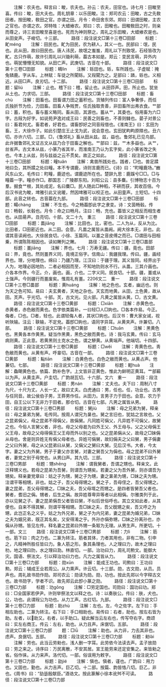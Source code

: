 <!-- { "loadSidebar": true } -->
　　注解：农夫也。释言曰：畯，农夫也。孙云：农夫，田官也。诗七月：田畯至喜。传曰：畯，田大夫也。周礼钥章：以乐田畯。注：郑司农云：田畯，古之先敎田者。按田畯，敎田之官。亦谓之田。月令：命田舍东郊。郑曰：田谓田畯，主农之官也。亦谓之农。郊特牲：大蜡飨农。郑曰：农，田畯也。田畯敎田之时，则亲而尊之，诗三言田畯至喜是也。死而为神则祭之，周礼之乐田畯，大蜡飨农是也。从田夋声。子峻切。十三部。
　　路径：段注说文□第十三卷□田部
　　标题：甿ménɡ
　　注解：田民也。甿为田民，农为耕人，其义一也。民部曰：氓，民也。此从田，故曰田民也。唐人讳民，故氓之蚩蚩，周礼以下剂致氓，石经皆改为甿。古只作萌，故许引周礼以兴锄利萌，葢古本如是。郑云：变民言萌，异外内也。萌犹懵懵无知貌。从田亡声。武庚切。古音在十部。
　　路径：段注说文□第十三卷□田部
　　标题：疄lìn
　　注解：轹田也。轹，车所践也。子虚赋：掩兔辚鹿。字从车。上林赋：车徒之所閵轹。又叚閵为之。足部曰：蹸，轹也。义相近。从田□声。良刃切。十二部。
　　路径：段注说文□第十三卷□田部
　　标题：留liú
　　注解：止也。稽下曰：稽，留止也。从田丣声。田，所止也。犹坐从土也。力求切。三部。
　　路径：段注说文□第十三卷□田部
　　标题：畜chù
　　注解：田畜也。田畜谓力田之蓄积也。货殖列传曰：富人争奢侈，而任氏独折节为俭，力田畜。田畜人争贱贾，任氏独取贵善，非田畜所出弗衣食。艹部曰：蓄，积也。畜与蓄义略同。畜从田，其源也。蓄从艹，其委也。俗用畜为六□字。古叚为好字。如说苑尹逸对成王曰：民善之则畜也，不善则雠也。晏子对景公曰：畜君何尤。畜君者，好君也。谓畜卽好之同音叚借也。《淮南王》曰：玄田为畜。王，大徐作子。如此引楚庄王止戈为武，说会意也。玄田犹畇畇原隰也。丑六切。亦许六切。三部。□，《鲁郊礼》畜从田从兹。兹，益也。鲁郊礼已见鸟部。此许据鲁郊礼文证古文从兹乃合于田畜之解也。艹部曰：兹，艹木多益也。从艹，丝省声。古文本从兹，小篆乃省其半，而淮南王乃认为玄字矣，此小篆省改之失也。今本上从兹，则与兹益之云不贯矣。故正之如此。
　　路径：段注说文□第十三卷□田部
　　标题：疃tuǎn
　　注解：禽兽所践处也。践者，□也。兽足蹂地曰厹，其所蹂之处曰疃。本不专谓鹿，诗则言鹿而已。《诗》曰：“町疃鹿场。”豳风东山文。毛传曰：町疃，鹿迹也。谓鹿迹所在也。楚辞九思：鹿蹊兮□□。□与疃葢一字。疃亦作□。郡国志：广陵郡东阳。刘昭公云：县多麋。引博物志十百为羣。掘食艹根，其处成泥，名曰麋□。民人随此□种稻，不耕而获，其收百倍。今后汉书讹为畯，埤雅引此又讹暖，然因埤雅可以校正也。从田童声。土短切。十四部。此音之转也。古音葢在九部。
　　路径：段注说文□第十三卷□田部
　　标题：畼chànɡ
　　注解：不生也。今之畅葢卽此字之隶变。诗：文茵畅毂。传曰：畅毂，长毂也。月令：命之曰畅月。注曰：畅，充也。葢皆义之相反而相生者也。从田昜声。丑亮切。十部。文二十九　重三
　　路径：段注说文□第十三卷□田部
　　标题：畕jiānɡ
　　注解：比田也。比，密也。二人为从，反从为比。比田者，□田密近也。从二田。会意。凡畕之属皆从畕阙。阙大徐本无，非也。此谓其音读阙也。大徐居良切。小徐、玉篇同。以畺之音皮傅之而已。□谓田与田相乗，所谓陈陈相因也。读如敶列之敶。
　　路径：段注说文□第十三卷□畕部
　　标题：畺jiānɡ
　　注解：界也。七月：万寿无疆。传曰：疆，竟也。田部曰：界，竟也。然则畺界义同，竟境正俗字。信南山：我疆我理。传曰。疆，画经界也。理，分地理也。绵曰：乃疆乃理。江汉曰：于疆于理。其义皆同。经界出于人为，地理必因地阞，二者必相因而至，不知地阞则水不行。从畕。三其介画也。介各本作界。今正。介，画也。画，介也。二字义同。居良切。十部。疆，畺或从土强声。今则疆行而畺废矣。惟周礼有畺。2206文二　重一
　　路径：段注说文□第十三卷□畕部
　　标题：黄huánɡ
　　注解：地之色也。玄者，幽远也。则为天之色可知。易曰：夫玄黄者，天地之杂也。天玄而地黄。从田，土色黄，故从田。炗声。乎光切。十部。炗，古文光。见火部。凡黄之属皆从黄。□，古文黄。
　　路径：段注说文□第十三卷□黄部
　　标题：□xiān
　　注解：赤黄色也。赤黄者，赤色敝而黄也。色字依类篇补。一曰轻□人□姁也。□各本作易。今正。侮者，□也。□者，轻也。此谓轻侮人者，其状□姁也。后汉书：曹大家女诫，视听陜输。注云：聗输，不定皃。葢卽□姁也，语同字异耳。从黄夹声。许兼切。八部。
　　路径：段注说文□第十三卷□黄部
　　标题：□tuān
　　注解：黑黄色也。黑黄各本作黄黑。疑当作黑黄，黑色之敝而黄也。诗：我马玄黄。传曰：玄马病则黄。正此意。若黄黑则土克水之色，谓之駵黄。从黄端声。他端切。十四部。
　　路径：段注说文□第十三卷□黄部
　　标题：□wěi
　　注解：靑黄色也。靑色敝而黄也。从黄有声。呼辠切。古音在一部。
　　路径：段注说文□第十三卷□黄部
　　标题：黇tiān
　　注解：白黄色也。白色之敝而黄也。从黄占声。他兼切。七部。
　　路径：段注说文□第十三卷□黄部
　　标题：黊huà
　　注解：鱻朙黄色也。依篇、韵补色字。上文皆非正黄色，惟此为鲜明正黄耳。艹部蘳以为声。从黄圭声。户圭切。广韵胡瓦切。十六部。文六　重一
　　路径：段注说文□第十三卷□黄部
　　标题：男nán
　　注解：丈夫也。夫下曰：周制八寸为尺，十尺为丈。人长一丈，故曰丈夫。白虎通曰：男，任也。任，功业也。古男与任同音。故公侯伯子男，王莽男作任。从田力。言男子力于田也。会意。农力于田，自王公以下无非力于田者。那仓切。古音在七部。凡男之属皆从男。
　　路径：段注说文□第十三卷□男部
　　标题：舅jiù
　　注解：母之兄弟为舅，释亲曰：母之晜弟为舅。毛传同。按周人谓兄为晜也。舅之言旧也，犹姑之言故也。父之昆弟偁父，母之昆弟不得偁父，故偁舅。凡同姓可偁父，凡异姓不可偁父，故舅之也。今俗人言舅父者，非也。母之父母曷为曰外王父、外王母与。父之父母偁王父王母，故母之父母得偁王父王母而外以别之也。父之昆弟偁从父，故母之□妹偁从母也。舍是则异姓无有偁父母者也。异姓可偁舅，故妇偁夫之父曰舅，男子偁妻之父曰外舅，母之从父昆弟曰从舅，又偁父之舅曰大舅。见后汉书。大者，今太字。妻之父为外舅。男子于妻父亦言舅，对妻之舅吾父为偁也。母之昆弟不曰外舅者，妻党之别于母党也。从男臼声。其九切。三部。
　　路径：段注说文□第十三卷□男部
　　标题：甥shēnɡ
　　注解：谓我舅者，吾谓之甥也。释亲文。此泛释甥义也。若母之昆弟为吾舅，则谓吾为甥矣。若妻之父为吾外舅，则亦谓吾为甥矣。释亲妻党章曰：姑之子为甥，舅之子为甥，妻之晜弟为甥，□妹之夫为甥。注谓平等相甥，非也。姑之子，吾父母得甥之。舅之子，吾母侄之，吾父得甥之。妻之昆弟，吾父母得甥之。□妹之夫，吾父母壻之而甥之。是四者皆舅吾父者也。舅者，耆旧之偁。甥者，后生之偁。故异姓尊卑异等者以此相偁。尔雅类列于此，亦以见舅之子、妻之昆弟偁吾父者皆曰舅，不似后世俗呼也。其立文如此者，从其便也。自来不得其解，则谓平等相甥。吾□妹之夫，吾父旣甥之矣，吾又呼之为甥，此岂正名之义乎。姑之为外兄弟，舅之子为内兄弟，妻之昆弟为婚兄弟，□妹之夫为姻兄弟，旣正其名矣，又安得淆之乎。外孙亦偁弥甥，□妹之孙离孙也，亦偁从孙甥。皆见左传。释名妻之昆弟曰外甥一条冣为无理。从男生声。所更切。十一部。文三
　　路径：段注说文□第十三卷□男部
　　标题：力lì
　　注解：筋也。筋下曰：肉之力也。二篆为转注。筋者其体，力者其用也，非有二物。引申之，凡精神所胜任皆曰力。象人筋之形。象其条理也。人之理曰力，故木之理曰朸，地之理曰阞，水之理曰泐。林直切。一部。治功曰力，周礼司勲文。能御大灾。国语、祭法文。引以释治功曰力也。凡力之属皆从力。
　　路径：段注说文□第十三卷□力部
　　标题：勋xūn
　　注解：能成王功也。司勲曰：王功曰勲。郑云：辅成王业若周公。从力熏声。许云切。十三部。勋，古文勋，从员。员声也。周礼故书勋作勋。郑司农云：勋读为勋。勋，功也。按此先郑以今字释古文也。故书勋字，学者不识。故先郑云此卽小篆之勋。
　　路径：段注说文□第十三卷□力部
　　标题：功ɡōnɡ
　　注解：□劳定国也。司勋曰：国功曰功。郑曰：□全国家若伊尹。许则举祭法文以释之也。诗：以奏肤公。传曰：肤，犬也。公，功也。此谓叚公为功也。从力工声。古红切。九部。
　　路径：段注说文□第十三卷□力部
　　标题：助zhù
　　注解：左也。左，今之佐字。左下曰：手相左助也。二篆为转注。右下曰：手口相助也。易传曰：右者，助也。按左右皆为助。左者，以助又。右者，以手助口。疑此解当云左右也，传写夺右字。商颂曰：实左右商王。传云：左右，助也。从力且声。床倨切。五部。
　　路径：段注说文□第十三卷□力部
　　题：□lǜ
　　注解：助也。从力非，力去其非也。虑声。良倨切。五部。
　　路径：段注说文□第十三卷□力部
　　标题：勑lài
　　注解：劳也。此当云劳勑也，浅人删一字耳。此劳依今法读去声。孟子放勋曰：劳之来之。诗序曰：万民离散，不安其居。宣王能劳来还定安集之。来皆勑之省。俗作徕。从力来声。洛代切。一部。俗误用为敕字。
　　路径：段注说文□第十三卷□力部
　　标题：劼jié
　　注解：愼也。愼者，谨也。广韵曰：用力也。又固也，勤也。从力吉声。巨乙切。十二部。按篇、韵皆恪八切。巨乙，非也。《周书》曰：“劼毖殷献臣。”酒诰文。按此篆解小徐本讹舛不可读。
　　路径：段注说文□第十三卷□力部
